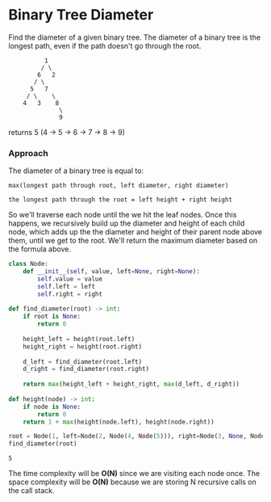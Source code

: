 # Binary Tree Diameter
Find the diameter of a given binary tree. The diameter of a binary tree is the longest path, even if the path doesn't go through the root.

```
          1
         / \
        6   2
       / \   
      5   7 
     / \    \
    4   3    8
              \
              9
```
returns 5  (4 -> 5 -> 6 -> 7 -> 8 -> 9)

### Approach
The diameter of a binary tree is equal to:
    
```
max(longest path through root, left diameter, right diameter)

the longest path through the root = left height + right height
```

So we'll traverse each node until the we hit the leaf nodes. Once this happens, we recursively build up the diameter and height of each child node, which adds up the the diameter and height of their parent node above them, until we get to the root.
We'll return the maximum diameter based on the formula above.



```python
class Node:
    def __init__(self, value, left=None, right=None):
        self.value = value
        self.left = left
        self.right = right
        
def find_diameter(root) -> int:
    if root is None:
        return 0
    
    height_left = height(root.left)
    height_right = height(root.right)
    
    d_left = find_diameter(root.left)
    d_right = find_diameter(root.right)
    
    return max(height_left + height_right, max(d_left, d_right))
    
def height(node) -> int:
    if node is None:
        return 0
    return 1 + max(height(node.left), height(node.right))
```


```python
root = Node(1, left=Node(2, Node(4, Node(5))), right=Node(3, None, Node(6)))
find_diameter(root)
```




    5



The time complexity will be **O(N)** since we are visiting each node once. The space complexity will be **O(N)** because we are storing N recursive calls on the call stack.


```python

```
